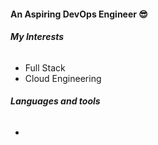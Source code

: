 #### An Aspiring DevOps Engineer 😎

###### **My Interests**
- Full Stack 
- Cloud Engineering 

###### **Languages and tools**
- 

<!---
Dev-Ogechi/Dev-Ogechi is a ✨ special ✨ repository because its `README.md` (this file) appears on your GitHub profile.
You can click the Preview link to take a look at your changes.
--->
